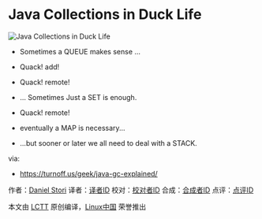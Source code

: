 Java Collections in Duck Life
=====

![Java Collections in Duck Life](https://turnoff.us/image/en/java-collections.png)

- Sometimes a QUEUE makes sense ...
- Quack! add!
- Quack! remote!


- ... Sometimes Just a SET is enough.
- Quack! remote!
- eventually a MAP is necessary...

- ...but sooner or later we all need to deal with a STACK.


via:
- https://turnoff.us/geek/java-gc-explained/

作者：[Daniel Stori][a]
译者：[译者ID](https://github.com/译者ID)
校对：[校对者ID](https://github.com/校对者ID)
合成：[合成者ID](https://github.com/合成者ID)
点评：[点评ID](https://github.com/点评者ID)

本文由 [LCTT](https://github.com/LCTT/TranslateProject) 原创编译，[Linux中国](https://linux.cn/) 荣誉推出

[a]:http://turnoff.us/about/

